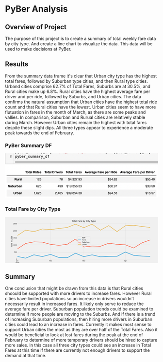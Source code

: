 # PyBer Analysis

## Overview of Project

The purpose of this project is to create a summary of total weekly fare data by city type. And create a line chart to visualize the data. This data will be used to make decisions at PyBer.

## Results

From the summary data frame it's clear that Urban city type has the highest total fares, followed by Suburban type cities, and then Rural type cities. Urband cities comprise 62.7% of Total Fares, Suburbs are at 30.5%, and Rural cities make up 6.8%. Rural cities have the highest average fare per driver and per ride, followed by Suburbs, and Urban cities. The data confirms the natural assumption that Urban cities have the highest total ride count and that Rural cities have the lowest. Urban cities seem to have more flutuation in fares in the month of March, as there are some peaks and vallies. In comparison, Suburban and Rurual cities are relatively stable during March. However Urban cities remain the highest with total fares despite these slight dips. All three types appear to experience a moderate peak towards the end of February. 

### PyBer Summary DF
![](/Resources/pyber_summary_df.png)

### Total Fare by City Type
![](/Analysis/PyBer_fare_summary.png)

## Summary

One conclusion that might be drawn from this data is that Rural cities shoould be supported with more drivers to increase fares. However Rural cities have limited populations so an increase in drivers wouldn't necessarily result in increased fares. It likely only serve to reduce the average fare per driver. Suburban population trends could be examined to determine if more people are moving to the Suburbs. And if there is a trend of increasing Suburban populations, then hiring more drivers in Suburban cities could lead to an increase in fares. Currently it makes most sense to support Urban cities the most as they are over half of the Total Fares. Also it would be beneficial to look at lost fares during the peak at the end of February to determine of more temporary drivers should be hired to capture more sales. In this case all three city types could see an increase in Total Fares at this time if there are currently not enough drivers to support the demand at that time. 
